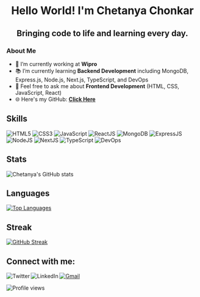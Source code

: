 <!DOCTYPE html>
<html lang="en">
<head>
    <meta charset="UTF-8">
    <meta name="viewport" content="width=device-width, initial-scale=1.0">

<body>
    <h1 class="Heading"><center>Hello World! I'm Chetanya Chonkar</center></h1>
    <h2 class="Bio"><center>Bringing code to life and learning every day.</center></h2>
    <h3 class="descriptionHeading"><strong>About Me</strong></h3>
    <div class="description">
        <ul>
            <li>💼 I’m currently working at <strong>Wipro</strong></li>
            <li>📚 I’m currently learning <strong>Backend Development</strong> including MongoDB, Express.js, Node.js, Next.js, TypeScript, and DevOps</li>
            <li>💬 Feel free to ask me about <strong>Frontend Development</strong> (HTML, CSS, JavaScript, React)</li>
            <li>🌐 Here's my GitHub: <strong><a href="https://github.com/Chetanya1008">Click Here</a></strong></li>
        </ul>
    </div>
    <h2>Skills</h2>
    <p>
        <img src="https://img.shields.io/badge/HTML5-ED9526?style=for-the-badge&logo=html5&logoColor=white" alt="HTML5" />
        <img src="https://img.shields.io/badge/CSS3-1672EC?style=for-the-badge&logo=css3&logoColor=white" alt="CSS3" />
        <img src="https://img.shields.io/badge/JavaScript-F0D042?style=for-the-badge&logo=javascript&logoColor=black" alt="JavaScript" />
        <img src="https://img.shields.io/badge/React-20232A?style=for-the-badge&logo=react&logoColor=61DAFB" alt="ReactJS" />
        <img src="https://img.shields.io/badge/MongoDB-47A248?style=for-the-badge&logo=mongodb&logoColor=white" alt="MongoDB" />
        <img src="https://img.shields.io/badge/Express.js-404D59?style=for-the-badge&logo=express&logoColor=white" alt="ExpressJS" />
        <img src="https://img.shields.io/badge/Node.js-43853D?style=for-the-badge&logo=node.js&logoColor=white" alt="NodeJS" />
        <img src="https://img.shields.io/badge/Next.js-000000?style=for-the-badge&logo=next.js&logoColor=white" alt="NextJS" />
        <img src="https://img.shields.io/badge/TypeScript-007ACC?style=for-the-badge&logo=typescript&logoColor=white" alt="TypeScript" />
        <img src="https://img.shields.io/badge/DevOps-3D3D3D?style=for-the-badge&logo=devops&logoColor=white" alt="DevOps" />
    </p>
    <h2>Stats</h2>    
<img src="https://github-readme-stats.vercel.app/api?username=Chetanya1008&show_icons=true&theme=radical" alt="Chetanya's GitHub stats" />
<h2>Languages</h2>
<a href="https://github.com/Chetanya1008/github-readme-stats">
        <img src="https://github-readme-stats.vercel.app/api/top-langs/?username=Chetanya1008&layout=compact&theme=github_dark" alt="Top Languages" />
    </a>
<h2>Streak</h2>
<a href="https://git.io/streak-stats">
        <img src="https://streak-stats.demolab.com/?user=Chetanya1008&theme=dark&date_format=j%20M%5B%20Y%5D" alt="GitHub Streak" />
    </a>
<h2>Connect with me:</h2>
    <p>
        <a href="mailto:chonkarchetanya@gmail.com"><img src="https://img.shields.io/badge/Gmail-DA100B?style=for-the-badge&logo=gmail&logoColor=white" alt="Gmail"/></a>
        <a href="https://twitter.com/Ch14935Chonkar"><img src="https://img.shields.io/badge/Twitter-1672EC?style=for-the-badge&logo=twitter&logoColor=white" alt="Twitter" align="left"/></a>
        <a href="https://linkedin.com/in/https://www.linkedin.com/in/chetanya-chonkar-8269791a9"><img src="https://img.shields.io/badge/LinkedIn-223189?style=for-the-badge&logo=linkedin&logoColor=white" alt="LinkedIn" align="left"/></a>
    </p>

<img id="preview" src="https://komarev.com/ghpvc/?username=Chetanya1008&color=grey" alt="Profile views">
</body>
</html>
